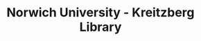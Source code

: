 ---
layout: repo
title: "Norwich University - Kreitzberg Library"
id: 16325
permalink: repos/16325/
---